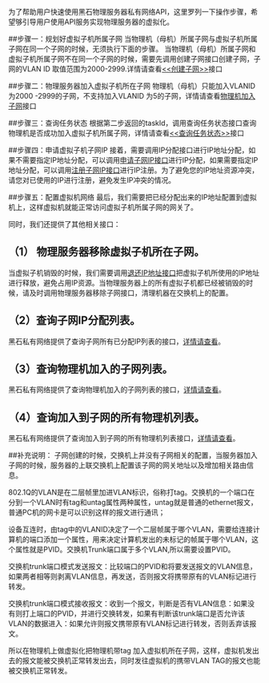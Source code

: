 为了帮助用户快速使用黑石物理服务器私有网络API，这里罗列一下操作步骤，希望够引导用户使用API服务实现物理服务器的虚拟化。

##步骤一：规划好虚拟子机所属子网
当物理机（母机）所属子网与虚拟子机所属子网在同一个子网的时候，无须执行下面的步骤。
当物理机（母机）所属子网和虚拟子机所属子网不在同一个子网的时候，需要先调用创建子网接口创建子网，子网的VLAN ID 取值范围为2000-2999.详情请查看<a href="https://www.qcloud.com/document/api/386/9263"><<创建子网>></a>接口

##步骤二：物理服务器加入虚拟子机所在子网
物理机（母机）只能加入VLANID 为2000 -2999的子网，不支持加入VLANID 为5的子网，详情请查看<a href="https://www.qcloud.com/document/api/386/9265">物理机加入子网</a>接口


##步骤三：查询任务状态
根据第二步返回的taskId，调用查询任务状态接口查询物理机是否成功加入虚拟子机所属子网，详情请查看<a href="https://www.qcloud.com/document/api/386/9267"><<查询任务状态>></a>接口

##步骤四：申请虚拟子机子网IP
接着，需要调用IP分配接口进行IP地址分配，如果不需要指定IP地址分配，可以调用<a href="https://www.qcloud.com/document/api/386/7337">申请子网IP接口</a>进行IP分配，如果需要指定IP地址分配，可以调用<a href="https://www.qcloud.com/document/api/386/7925">注册子网IP接口</a>进行IP注册。为了避免您的IP地址资源冲突，请您对已使用的IP进行注册，避免发生IP冲突的情况。

##步骤五：配置虚拟机网络
最后，我们需要把已经分配出来的IP地址配置到虚拟机上，这样虚拟机就能正常访问虚拟子机所属子网的网关了。


同时，我们还提供了其他相关接口：

## （1） 物理服务器移除虚拟子机所在子网。
当虚拟子机销毁的时候，我们需要调用<a href="https://www.qcloud.com/document/api/386/7338">退还IP地址接口</a>把虚拟子机所使用的IP地址进行释放，避免占用IP资源。当物理服务器上的所有虚拟子机都已经被销毁的时候，请及时调用物理服务器移除子网接口，清理机器在交换机上的配置。

## （2）查询子网IP分配列表。

黑石私有网络提供了查询子网所有已分配IP列表的接口，<a href="https://www.qcloud.com/document/api/386/9318">详情请查看</a>。

## （3）查询物理机加入的子网列表。

黑石私有网络提供了查询物理机加入的子网列表的接口，<a href="https://www.qcloud.com/document/api/386/9320">详情请查看</a>。

## （4）查询加入到子网的所有物理机列表。

黑石私有网络提供了查询加入到子网的所有物理机列表接口，<a href="https://www.qcloud.com/document/api/386/9319">详情请查看</a>。


##补充说明：
子网创建的时候，交换机上并没有子网相关的配置，当服务器加入子网的时候，服务器的上联交换机上配置该子网的网关地址以及增加相关路由信息。

802.1Q的VLAN是在二层帧里加进VLAN标识，俗称打tag。交换机的一个端口在分到一个VLAN时有tag和untag属性两种属性，untag就是普通的ethernet报文，普通PC机的网卡是可以识别这样的报文进行通讯；

设备互连时，由tag中的VLANID决定了一个二层帧属于哪个VLAN，需要给连接计算机的端口添加一个属性，用来决定计算机发出的未标记的帧属于哪个VLAN，这个属性就是PVID。交换机Trunk端口属于多个VLAN,所以需要设置PVID。

交换机trunk端口模式发送报文：比较端口的PVID和将要发送报文的VLAN信息，如果两者相等则剥离VLAN信息，再发送，否则报文将携带原有的VLAN标记进行转发。

交换机trunk端口模式接收报文：收到一个报文，判断是否有VLAN信息：如果没有则打上端口的PVID，并进行交换转发，如果有判断该trunk端口是否允许该 VLAN的数据进入：如果允许则报文携带原有VLAN标记进行转发，否则丢弃该报文。

所以在物理机上做虚拟化把物理机带tag 加入虚拟机所在子网，这样，虚拟机发出去的报文能被交换机正常转发出去，同时发往虚拟机的携带VLAN TAG的报文也能被交换机正常转发。
